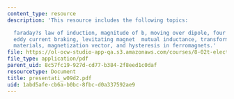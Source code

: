 ```yaml
---
content_type: resource
description: 'This resource includes the following topics:

  faraday?s law of induction, magnitude of b, moving over dipole, four prs questions,
  eddy current braking, levitating magnet  mutual inductance, transformer, magnetic
  materials, magnetization vector, and hysteresis in ferromagnets.'
file: https://ol-ocw-studio-app-qa.s3.amazonaws.com/courses/8-02t-electricity-and-magnetism-spring-2005/1abd5afecb6ab0bc8fbcd0a337592ae9_presentati_w09d2.pdf
file_type: application/pdf
parent_uid: 8c57fc19-927d-cd77-b384-2f8eed1c0daf
resourcetype: Document
title: presentati_w09d2.pdf
uid: 1abd5afe-cb6a-b0bc-8fbc-d0a337592ae9
---
```

